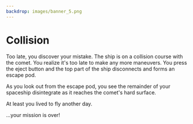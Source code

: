 ```yaml
---
backdrop: images/banner_5.png
---
```


# Collision

Too late, you discover your mistake. The ship is on a collision course with the comet. You realize it's too late to make any more maneuvers. You press the eject button and the top part of the ship disconnects and forms an escape pod.

As you look out from the escape pod, you see the remainder of your spaceship disintegrate as it reaches the comet's hard surface.

At least you lived to fly another day.

...your mission is over!

<Page url="/rocket/de/1" instructions="" action="Return to the start" condition="none" />